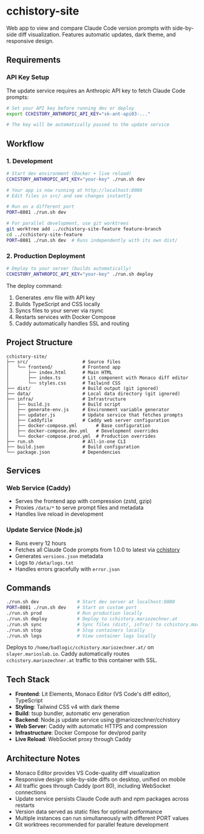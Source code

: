 # cchistory-site

Web app to view and compare Claude Code version prompts with side-by-side diff visualization. Features automatic updates, dark theme, and responsive design.

## Requirements

### API Key Setup

The update service requires an Anthropic API key to fetch Claude Code prompts:

```bash
# Set your API key before running dev or deploy
export CCHISTORY_ANTHROPIC_API_KEY="sk-ant-api03-..."

# The key will be automatically passed to the update service
```

## Workflow

### 1. Development

```bash
# Start dev environment (Docker + live reload)
CCHISTORY_ANTHROPIC_API_KEY="your-key" ./run.sh dev

# Your app is now running at http://localhost:8080
# Edit files in src/ and see changes instantly

# Run on a different port
PORT=8081 ./run.sh dev

# For parallel development, use git worktrees
git worktree add ../cchistory-site-feature feature-branch
cd ../cchistory-site-feature
PORT=8081 ./run.sh dev  # Runs independently with its own dist/
```

### 2. Production Deployment

```bash
# Deploy to your server (builds automatically)
CCHISTORY_ANTHROPIC_API_KEY="your-key" ./run.sh deploy
```

The deploy command:
1. Generates .env file with API key
2. Builds TypeScript and CSS locally
3. Syncs files to your server via rsync
4. Restarts services with Docker Compose
5. Caddy automatically handles SSL and routing

## Project Structure

```
cchistory-site/
├── src/                    # Source files
│   └── frontend/           # Frontend app
│       ├── index.html      # Main HTML
│       ├── index.ts        # Lit component with Monaco diff editor
│       └── styles.css      # Tailwind CSS
├── dist/                   # Build output (git ignored)
├── data/                   # Local data directory (git ignored)
├── infra/                  # Infrastructure
│   ├── build.js            # Build script
│   ├── generate-env.js     # Environment variable generator
│   ├── updater.js          # Update service that fetches prompts
│   ├── Caddyfile           # Caddy web server configuration
│   ├── docker-compose.yml       # Base configuration
│   ├── docker-compose.dev.yml   # Development overrides
│   └── docker-compose.prod.yml  # Production overrides
├── run.sh                  # All-in-one CLI
├── build.json              # Build configuration
└── package.json            # Dependencies
```

## Services

### Web Service (Caddy)
- Serves the frontend app with compression (zstd, gzip)
- Proxies `/data/*` to serve prompt files and metadata
- Handles live reload in development

### Update Service (Node.js)
- Runs every 12 hours
- Fetches all Claude Code prompts from 1.0.0 to latest via [cchistory](https://github.com/badlogic/cchistory)
- Generates `versions.json` metadata
- Logs to `/data/logs.txt`
- Handles errors gracefully with `error.json`

## Commands

```bash
./run.sh dev              # Start dev server at localhost:8080
PORT=8081 ./run.sh dev    # Start on custom port
./run.sh prod             # Run production locally
./run.sh deploy           # Deploy to cchistory.mariozechner.at
./run.sh sync             # Sync files (dist/, infra/) to cchistory.mariozechner.at
./run.sh stop             # Stop containers locally
./run.sh logs             # View container logs locally
```

Deploys to `/home/badlogic/cchistory.mariozechner.at/` on `slayer.marioslab.io`. Caddy automatically routes `cchistory.mariozechner.at` traffic to this container with SSL.

## Tech Stack

- **Frontend**: Lit Elements, Monaco Editor (VS Code's diff editor), TypeScript
- **Styling**: Tailwind CSS v4 with dark theme
- **Build**: tsup bundler, automatic env generation
- **Backend**: Node.js update service using @mariozechner/cchistory
- **Web Server**: Caddy with automatic HTTPS and compression
- **Infrastructure**: Docker Compose for dev/prod parity
- **Live Reload**: WebSocket proxy through Caddy

## Architecture Notes

- Monaco Editor provides VS Code-quality diff visualization
- Responsive design: side-by-side diffs on desktop, unified on mobile
- All traffic goes through Caddy (port 80), including WebSocket connections
- Update service persists Claude Code auth and npm packages across restarts
- Version data served as static files for optimal performance
- Multiple instances can run simultaneously with different PORT values
- Git worktrees recommended for parallel feature development